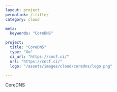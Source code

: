 ```yaml
---
layout: project
permalink: /:title/
category: cloud

meta:
  keywords: "CoreDNS"

project:
  title: "CoreDNS"
  type: "Go"
  ci_url: "https://cncf.ci/"
  url: "https://cncf.ci/"
  logo: "/assets/images/cloud/coredns/logo.png"

---
```

<p>CoreDNS</p>
